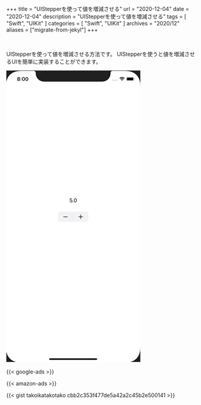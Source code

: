 +++
title =  "UIStepperを使って値を増減させる"
url = "2020-12-04"
date = "2020-12-04"
description = "UIStepperを使って値を増減させる"
tags = [
  "Swift",
  "UIKit"
]
categories = [
  "Swift",
  "UIKit"
]
archives = "2020/12"
aliases = ["migrate-from-jekyl"]
+++

<br>

UIStepperを使って値を増減させる方法です。
UIStepperを使うと値を増減させるUIを簡単に実装することができます。

![Stepper](1.gif)

<!-- Google Ads -->
{{< google-ads >}}

<!-- Amazon Ads -->
{{< amazon-ads >}}

{{< gist takoikatakotako cbb2c353f477de5a42a2c45b2e500141 >}}
